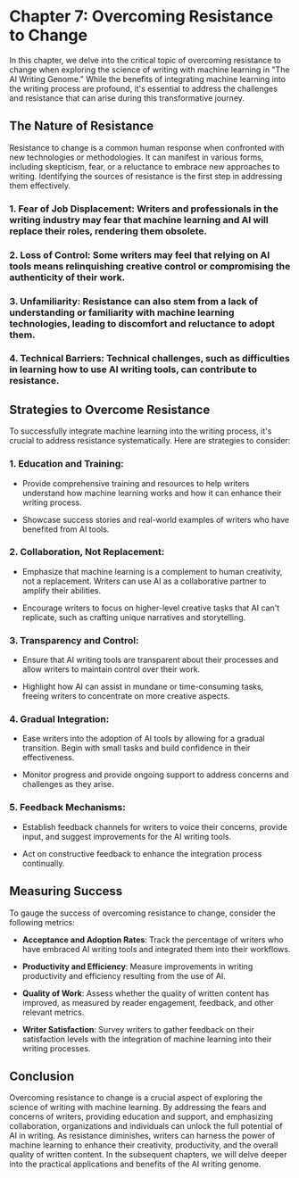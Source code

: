 Chapter 7: Overcoming Resistance to Change
==========================================

In this chapter, we delve into the critical topic of overcoming resistance to change when exploring the science of writing with machine learning in "The AI Writing Genome." While the benefits of integrating machine learning into the writing process are profound, it's essential to address the challenges and resistance that can arise during this transformative journey.

The Nature of Resistance
------------------------

Resistance to change is a common human response when confronted with new technologies or methodologies. It can manifest in various forms, including skepticism, fear, or a reluctance to embrace new approaches to writing. Identifying the sources of resistance is the first step in addressing them effectively.

### 1. **Fear of Job Displacement**: Writers and professionals in the writing industry may fear that machine learning and AI will replace their roles, rendering them obsolete.

### 2. **Loss of Control**: Some writers may feel that relying on AI tools means relinquishing creative control or compromising the authenticity of their work.

### 3. **Unfamiliarity**: Resistance can also stem from a lack of understanding or familiarity with machine learning technologies, leading to discomfort and reluctance to adopt them.

### 4. **Technical Barriers**: Technical challenges, such as difficulties in learning how to use AI writing tools, can contribute to resistance.

Strategies to Overcome Resistance
---------------------------------

To successfully integrate machine learning into the writing process, it's crucial to address resistance systematically. Here are strategies to consider:

### 1. **Education and Training**:

* Provide comprehensive training and resources to help writers understand how machine learning works and how it can enhance their writing process.

* Showcase success stories and real-world examples of writers who have benefited from AI tools.

### 2. **Collaboration, Not Replacement**:

* Emphasize that machine learning is a complement to human creativity, not a replacement. Writers can use AI as a collaborative partner to amplify their abilities.

* Encourage writers to focus on higher-level creative tasks that AI can't replicate, such as crafting unique narratives and storytelling.

### 3. **Transparency and Control**:

* Ensure that AI writing tools are transparent about their processes and allow writers to maintain control over their work.

* Highlight how AI can assist in mundane or time-consuming tasks, freeing writers to concentrate on more creative aspects.

### 4. **Gradual Integration**:

* Ease writers into the adoption of AI tools by allowing for a gradual transition. Begin with small tasks and build confidence in their effectiveness.

* Monitor progress and provide ongoing support to address concerns and challenges as they arise.

### 5. **Feedback Mechanisms**:

* Establish feedback channels for writers to voice their concerns, provide input, and suggest improvements for the AI writing tools.

* Act on constructive feedback to enhance the integration process continually.

Measuring Success
-----------------

To gauge the success of overcoming resistance to change, consider the following metrics:

* **Acceptance and Adoption Rates**: Track the percentage of writers who have embraced AI writing tools and integrated them into their workflows.

* **Productivity and Efficiency**: Measure improvements in writing productivity and efficiency resulting from the use of AI.

* **Quality of Work**: Assess whether the quality of written content has improved, as measured by reader engagement, feedback, and other relevant metrics.

* **Writer Satisfaction**: Survey writers to gather feedback on their satisfaction levels with the integration of machine learning into their writing processes.

Conclusion
----------

Overcoming resistance to change is a crucial aspect of exploring the science of writing with machine learning. By addressing the fears and concerns of writers, providing education and support, and emphasizing collaboration, organizations and individuals can unlock the full potential of AI in writing. As resistance diminishes, writers can harness the power of machine learning to enhance their creativity, productivity, and the overall quality of written content. In the subsequent chapters, we will delve deeper into the practical applications and benefits of the AI writing genome.
